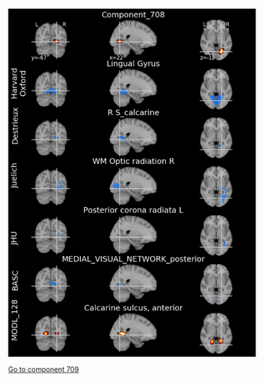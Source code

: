 


![708](preliminary/708.jpg "Component 708")

[Go to component 709](https://parietal-inria.github.io/MODL_atlas/1024/709 "Component 709")